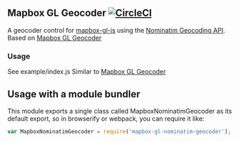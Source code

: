 Mapbox GL Geocoder [![CircleCI](https://circleci.com/gh/mapbox/mapbox-gl-geocoder.svg?style=svg)](https://circleci.com/gh/mapbox/mapbox-gl-geocoder)
---

A geocoder control for [mapbox-gl-js](https://github.com/mapbox/mapbox-gl-js) using the [Nominatim Geocoding API](http://wiki.openstreetmap.org/wiki/Nominatim).
Based on [Mapbox GL Geocoder](https://github.com/mapbox/mapbox-gl-geocoder/)

### Usage

See example/index.js
Similar to [Mapbox GL Geocoder](https://www.mapbox.com/mapbox-gl-js/example/mapbox-gl-geocoder/)

## Usage with a module bundler

This module exports a single class called MapboxNominatimGeocoder as its default export,
so in browserify or webpack, you can require it like:

```js
var MapboxNominatimGeocoder = require('mapbox-gl-nominatim-geocoder');
```

